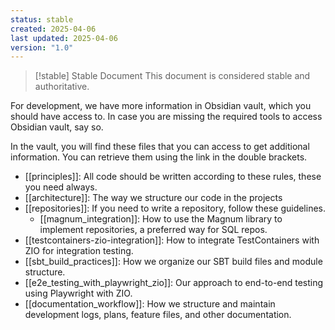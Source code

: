 ```yaml
---
status: stable
created: 2025-04-06
last updated: 2025-04-06
version: "1.0"
---
```

> [!stable] Stable Document
> This document is considered stable and authoritative.

For development, we have more information in Obsidian vault, which you should have access to.
In case you are missing the required tools to access Obsidian vault, say so.

In the vault, you will find these files that you can access to get additional information. You can retrieve them using the link in the double brackets.

- [[principles]]: All code should be written according to these rules, these you need always.
- [[architecture]]: The way we structure our code in the projects
- [[repositories]]: If you need to write a repository, follow these guidelines.
	- [[magnum_integration]]: How to use the Magnum library to implement repositories, a preferred way for SQL repos.
- [[testcontainers-zio-integration]]: How to integrate TestContainers with ZIO for integration testing.
- [[sbt_build_practices]]: How we organize our SBT build files and module structure.
- [[e2e_testing_with_playwright_zio]]: Our approach to end-to-end testing using Playwright with ZIO.
- [[documentation_workflow]]: How we structure and maintain development logs, plans, feature files, and other documentation.